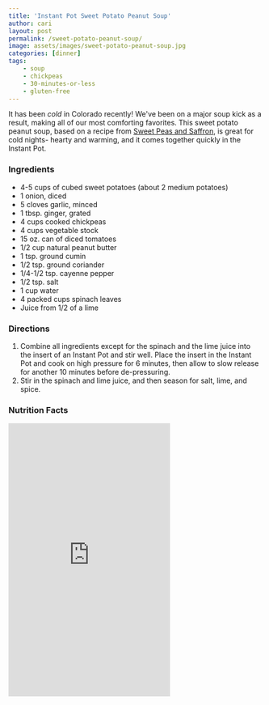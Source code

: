 ```yaml
---
title: 'Instant Pot Sweet Potato Peanut Soup'
author: cari
layout: post
permalink: /sweet-potato-peanut-soup/
image: assets/images/sweet-potato-peanut-soup.jpg
categories: [dinner]
tags:
    - soup
    - chickpeas
    - 30-minutes-or-less
    - gluten-free
---
```


It has been *cold* in Colorado recently! We've been on a major soup kick as a result, making all of our most comforting favorites. This sweet potato peanut soup, based on a recipe from [Sweet Peas and Saffron](https://sweetpeasandsaffron.com/african-peanut-stew), is great for cold nights- hearty and warming, and it comes together quickly in the Instant Pot. 

<h3> Ingredients </h3>

- 4-5 cups of cubed sweet potatoes (about 2 medium potatoes)
- 1 onion, diced
- 5 cloves garlic, minced
- 1 tbsp. ginger, grated
- 4 cups cooked chickpeas
- 4 cups vegetable stock
- 15 oz. can of diced tomatoes
- 1/2 cup natural peanut butter
- 1 tsp. ground cumin
- 1/2 tsp. ground coriander
- 1/4-1/2 tsp. cayenne pepper
- 1/2 tsp. salt
- 1 cup water
- 4 packed cups spinach leaves
- Juice from 1/2 of a lime

<h3> Directions </h3>

1. Combine all ingredients except for the spinach and the lime juice into the insert of an Instant Pot and stir well. Place the insert in the Instant Pot and cook on high pressure for 6 minutes, then allow to slow release for another 10 minutes before de-pressuring.
2. Stir in the spinach and lime juice, and then season for salt, lime, and spice.

<h3> Nutrition Facts </h3>

<iframe title="CRONOMETER.com" width="320" height="540" src="https://cronometer.com/facts.html?food=31501587&measure=87346038&labelType=AMERICAN_2016" frameborder="0"></iframe>

